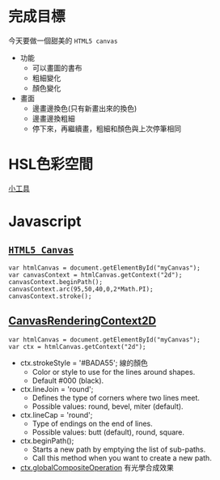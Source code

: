 # 完成目標

今天要做一個甜美的 `HTML5 canvas`

- 功能
  - 可以畫圖的書布
  - 粗細變化
  - 顏色變化
- 畫面
  - 邊畫邊換色(只有新畫出來的換色)
  - 邊畫邊換粗細
  - 停下來，再繼續畫，粗細和顏色與上次停筆相同

# HSL色彩空間

[小工具](http://mothereffinghsl.com/)

# Javascript

## [`HTML5 Canvas`](https://www.w3schools.com/html/html5_canvas.asp)

```javascript=
var htmlCanvas = document.getElementById("myCanvas");
var canvasContext = htmlCanvas.getContext("2d");
canvasContext.beginPath();
canvasContext.arc(95,50,40,0,2*Math.PI);
canvasContext.stroke();
```



## [CanvasRenderingContext2D](https://developer.mozilla.org/zh-TW/docs/Web/API/CanvasRenderingContext2D)

```javascript=
var htmlCanvas = document.getElementById("myCanvas");
var ctx = htmlCanvas.getContext("2d");
```

- ctx.strokeStyle = '#BADA55'; 線的顏色
    - Color or style to use for the lines around shapes.
    - Default #000 (black).
- ctx.lineJoin = 'round';
    - Defines the type of corners where two lines meet.
    - Possible values: round, bevel, miter (default).
- ctx.lineCap = 'round';
    - Type of endings on the end of lines.
    - Possible values: butt (default), round, square.
- ctx.beginPath();
    - Starts a new path by emptying the list of sub-paths.
    - Call this method when you want to create a new path.
- [ctx.globalCompositeOperation](https://developer.mozilla.org/zh-TW/docs/Web/API/CanvasRenderingContext2D/globalCompositeOperation) 有光學合成效果
